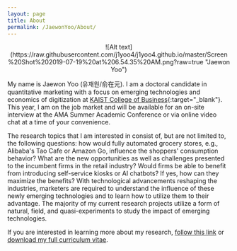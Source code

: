 ```yaml
---
layout: page
title: About
permalink: /JaewonYoo/About/
---
```


<p align="center">
![Alt text](https://raw.githubusercontent.com/j1yoo4/j1yoo4.github.io/master/Screen%20Shot%202019-07-19%20at%206.54.35%20AM.png?raw=true "Jaewon Yoo")
</p>

My name is Jaewon Yoo (유재원/俞在元). I am a doctoral candidate in quantitative marketing with a focus on emerging technologies and economics of digitization at [KAIST College of Business](https://btm.kaist.ac.kr/en/){:target="_blank"}. This year, I am on the job market and will be available for an on-site interview at the AMA Summer Academic Conference or via online video chat at a time of your convenience.

The research topics that I am interested in consist of, but are not limited to, the following questions: how would fully automated grocery stores, e.g., Alibaba's Tao Cafe or Amazon Go, influence the shoppers' consumption behavior? What are the new opportunities as well as challenges presented to the incumbent firms in the retail industry? Would firms be able to benefit from introducing self-service kiosks or AI chatbots? If yes, how can they maximize the benefits? With technological advancements reshaping the industries, marketers are required to understand the influence of these newly emerging technologies and to learn how to utilize them to their advantage. The majority of my current research projects utilize a form of natural, field, and quasi-experiments to study the impact of emerging technologies.

If you are interested in learning more about my research, [follow this link](https://j1yoo4.github.io/JaewonYoo/Research) or [download my full curriculum vitae](https://j1yoo4.github.io/JaewonYoo/C.V).

